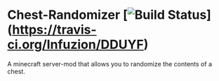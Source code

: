 Chest-Randomizer [![Build Status](https://travis-ci.org/Infuzion/DDUYF.svg?branch=master)]  (https://travis-ci.org/Infuzion/DDUYF)
================

A minecraft server-mod that allows you to randomize the contents of a chest.
